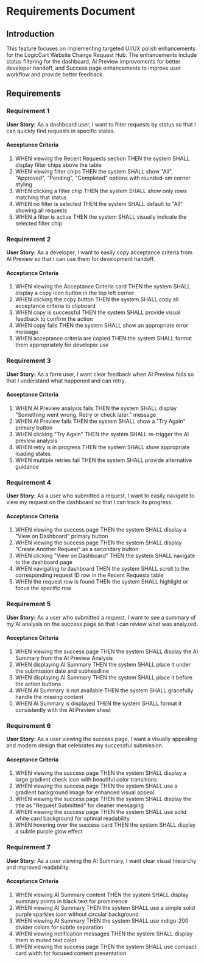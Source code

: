 # Requirements Document

## Introduction

This feature focuses on implementing targeted UI/UX polish enhancements for the LogicCart Website Change Request Hub. The enhancements include status filtering for the dashboard, AI Preview improvements for better developer handoff, and Success page enhancements to improve user workflow and provide better feedback.

## Requirements

### Requirement 1

**User Story:** As a dashboard user, I want to filter requests by status so that I can quickly find requests in specific states.

#### Acceptance Criteria

1. WHEN viewing the Recent Requests section THEN the system SHALL display filter chips above the table
2. WHEN viewing filter chips THEN the system SHALL show "All", "Approved", "Pending", "Completed" options with rounded-sm corner styling
3. WHEN clicking a filter chip THEN the system SHALL show only rows matching that status
4. WHEN no filter is selected THEN the system SHALL default to "All" showing all requests
5. WHEN a filter is active THEN the system SHALL visually indicate the selected filter chip

### Requirement 2

**User Story:** As a developer, I want to easily copy acceptance criteria from AI Preview so that I can use them for development handoff.

#### Acceptance Criteria

1. WHEN viewing the Acceptance Criteria card THEN the system SHALL display a copy icon button in the top left corner
2. WHEN clicking the copy button THEN the system SHALL copy all acceptance criteria to clipboard
3. WHEN copy is successful THEN the system SHALL provide visual feedback to confirm the action
4. WHEN copy fails THEN the system SHALL show an appropriate error message
5. WHEN acceptance criteria are copied THEN the system SHALL format them appropriately for developer use

### Requirement 3

**User Story:** As a form user, I want clear feedback when AI Preview fails so that I understand what happened and can retry.

#### Acceptance Criteria

1. WHEN AI Preview analysis fails THEN the system SHALL display "Something went wrong. Retry or check later." message
2. WHEN AI Preview fails THEN the system SHALL show a "Try Again" primary button
3. WHEN clicking "Try Again" THEN the system SHALL re-trigger the AI preview analysis
4. WHEN retry is in progress THEN the system SHALL show appropriate loading states
5. WHEN multiple retries fail THEN the system SHALL provide alternative guidance

### Requirement 4

**User Story:** As a user who submitted a request, I want to easily navigate to view my request on the dashboard so that I can track its progress.

#### Acceptance Criteria

1. WHEN viewing the success page THEN the system SHALL display a "View on Dashboard" primary button
2. WHEN viewing the success page THEN the system SHALL display "Create Another Request" as a secondary button
3. WHEN clicking "View on Dashboard" THEN the system SHALL navigate to the dashboard page
4. WHEN navigating to dashboard THEN the system SHALL scroll to the corresponding request ID row in the Recent Requests table
5. WHEN the request row is found THEN the system SHALL highlight or focus the specific row

### Requirement 5

**User Story:** As a user who submitted a request, I want to see a summary of my AI analysis on the success page so that I can review what was analyzed.

#### Acceptance Criteria

1. WHEN viewing the success page THEN the system SHALL display the AI Summary from the AI Preview Analysis
2. WHEN displaying AI Summary THEN the system SHALL place it under the submission date and subheadline
3. WHEN displaying AI Summary THEN the system SHALL place it before the action buttons
4. WHEN AI Summary is not available THEN the system SHALL gracefully handle the missing content
5. WHEN AI Summary is displayed THEN the system SHALL format it consistently with the AI Preview sheet

### Requirement 6

**User Story:** As a user viewing the success page, I want a visually appealing and modern design that celebrates my successful submission.

#### Acceptance Criteria

1. WHEN viewing the success page THEN the system SHALL display a large gradient check icon with beautiful color transitions
2. WHEN viewing the success page THEN the system SHALL use a gradient background image for enhanced visual appeal
3. WHEN viewing the success page THEN the system SHALL display the title as "Request Submitted" for cleaner messaging
4. WHEN viewing the success page THEN the system SHALL use solid white card background for optimal readability
5. WHEN hovering over the success card THEN the system SHALL display a subtle purple glow effect

### Requirement 7

**User Story:** As a user viewing the AI Summary, I want clear visual hierarchy and improved readability.

#### Acceptance Criteria

1. WHEN viewing AI Summary content THEN the system SHALL display summary points in black text for prominence
2. WHEN viewing AI Summary THEN the system SHALL use a simple solid purple sparkles icon without circular background
3. WHEN viewing AI Summary THEN the system SHALL use indigo-200 divider colors for subtle separation
4. WHEN viewing notification messages THEN the system SHALL display them in muted text color
5. WHEN viewing the success page THEN the system SHALL use compact card width for focused content presentation